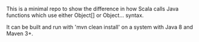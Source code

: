 This is a minimal repo to show the difference in how Scala calls Java functions which use either Object[] or Object... syntax. 

It can be built and run with 'mvn clean install' on a system with Java 8 and Maven 3+.
